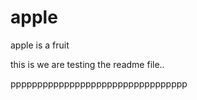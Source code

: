 # apple
apple is a fruit
 
 this is we are testing the readme file..



ppppppppppppppppppppppppppppppppp
